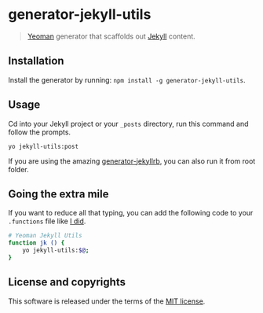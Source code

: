 # generator-jekyll-utils

> [Yeoman](http://yeoman.io) generator that scaffolds out [Jekyll](http://jekyllrb.com/) content.

## Installation

Install the generator by running: `npm install -g generator-jekyll-utils`.

## Usage

Cd into your Jekyll project or your `_posts` directory, run this command and follow the prompts.

```
yo jekyll-utils:post
```

If you are using the amazing [generator-jekyllrb](https://github.com/robwierzbowski/generator-jekyllrb), you can also run it from root folder.

## Going the extra mile

If you want to reduce all that typing, you can add the following code to your `.functions` file like [I did](https://github.com/HiroAgustin/dotfiles/commit/962c6d2e997cb317695e4111231110f98324382d).

```bash
# Yeoman Jekyll Utils
function jk () {
    yo jekyll-utils:$@;
}
```

## License and copyrights

This software is released under the terms of the [MIT license](https://github.com/HiroAgustin/generator-jekyll-utils/blob/master/LICENSE).
